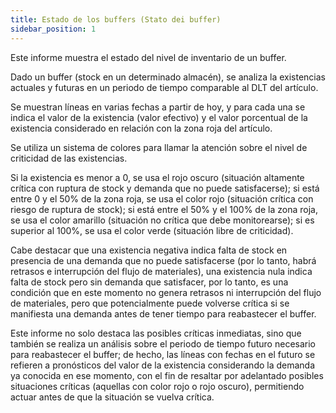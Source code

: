 ```yaml
---
title: Estado de los buffers (Stato dei buffer)
sidebar_position: 1
---
```

Este informe muestra el estado del nivel de inventario de un buffer.

Dado un buffer (stock en un determinado almacén), se analiza la existencias actuales y futuras en un periodo de tiempo comparable al DLT del artículo.

Se muestran líneas en varias fechas a partir de hoy, y para cada una se indica el valor de la existencia (valor efectivo) y el valor porcentual de la existencia considerado en relación con la zona roja del artículo.

Se utiliza un sistema de colores para llamar la atención sobre el nivel de criticidad de las existencias.

Si la existencia es menor a 0, se usa el rojo oscuro (situación altamente crítica con ruptura de stock y demanda que no puede satisfacerse); si está entre 0 y el 50% de la zona roja, se usa el color rojo (situación crítica con riesgo de ruptura de stock); si está entre el 50% y el 100% de la zona roja, se usa el color amarillo (situación no crítica que debe monitorearse); si es superior al 100%, se usa el color verde (situación libre de criticidad).

Cabe destacar que una existencia negativa indica falta de stock en presencia de una demanda que no puede satisfacerse (por lo tanto, habrá retrasos e interrupción del flujo de materiales), una existencia nula indica falta de stock pero sin demanda que satisfacer, por lo tanto, es una condición que en este momento no genera retrasos ni interrupción del flujo de materiales, pero que potencialmente puede volverse crítica si se manifiesta una demanda antes de tener tiempo para reabastecer el buffer.

Este informe no solo destaca las posibles críticas inmediatas, sino que también se realiza un análisis sobre el periodo de tiempo futuro necesario para reabastecer el buffer; de hecho, las líneas con fechas en el futuro se refieren a pronósticos del valor de la existencia considerando la demanda ya conocida en ese momento, con el fin de resaltar por adelantado posibles situaciones críticas (aquellas con color rojo o rojo oscuro), permitiendo actuar antes de que la situación se vuelva crítica.